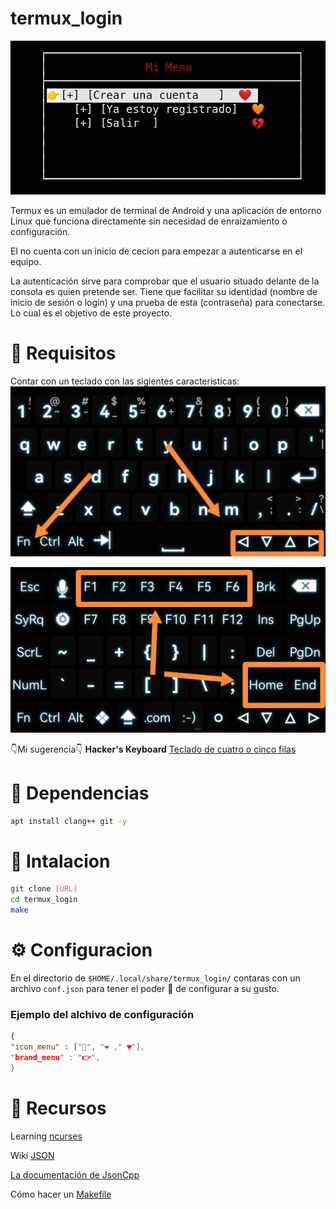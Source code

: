 # termux_login

![Menu de inicio](./img/Menu.jpg)

Termux es un emulador de terminal de Android y una aplicación de entorno Linux que funciona directamente sin necesidad de enraizamiento o configuración.

El no cuenta con un inicio de cecion  para  empezar a autenticarse en el equipo.

La autenticación sirve para comprobar que el usuario situado delante de la consola es quien pretende ser. Tiene que facilitar su identidad (nombre de inicio de sesión o login) y una prueba de esta (contraseña) para conectarse. Lo cual es el objetivo de este proyecto. 


# 👀 Requisitos

Contar con un teclado con las sigientes caracteristicas:
![imagen de teclado](./img/teclado_1.jpg)

![imagen de teclado](./img/teclado_2.jpg)

 👇Mi sugerencia👇 
**Hacker's Keyboard** [Teclado de cuatro o cinco filas](https://f-droid.org/packages/org.pocketworkstation.pckeyboard/)


# 🕋 Dependencias  

```sh
apt install clang++ git -y 
```

# 📶 Intalacion

```sh
git clone [URL]
cd termux_login
make
```

# ⚙️  Configuracion

En el directorio de `$HOME/.local/share/termux_login/` contaras con un archivo `conf.json` para tener el  poder 💪 de configurar a su gusto.

### Ejemplo del alchivo de configuración
```json
{
"icon_menu" : ["🧡", "❤️ ," 💔"],
"brand_menu" : "👉",
}
```

# 🗽  Recursos

Learning [ncurses](https://github.com/nasciiboy/NCURSES-Programming-HOWTO/blob/master/NCURSES-Programming-HOWTO-es.org)

Wiki [JSON](https://en.m.wikibooks.org/wiki/JsonCpp)

[La documentación de JsonCpp](http://open-source-parsers.github.io/jsoncpp-docs/doxygen/index.html#_intro)

Cómo hacer un [Makefile](https://hernandis.me/2017/03/20/como-hacer-un-makefile.html)
